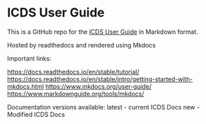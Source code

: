 ICDS User Guide
===============

This is a GitHub repo for the [ICDS User Guide](https://www.icds.psu.edu/computing-services/roar-user-guide/) in Markdown format.

Hosted by readthedocs and rendered using Mkdocs

Important links:

https://docs.readthedocs.io/en/stable/tutorial/
https://docs.readthedocs.io/en/stable/intro/getting-started-with-mkdocs.html
https://www.mkdocs.org/user-guide/
https://www.markdownguide.org/tools/mkdocs/


Documentation versions available:
latest - current ICDS Docs
new - Modified ICDS Docs
